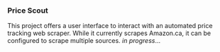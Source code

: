 ### Price Scout

This project offers a user interface to interact with an automated price tracking web scraper. While it currently scrapes Amazon.ca, it can be configured to scrape multiple sources.
*in progress*...
